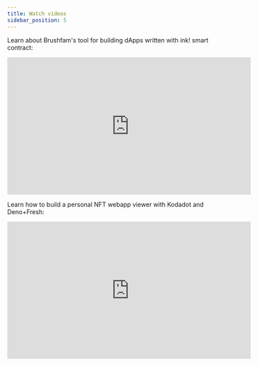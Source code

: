 ```yaml
---
title: Watch videos
sidebar_position: 5
---
```


Learn about Brushfam's tool for building dApps written with ink! smart contract: 

<iframe width="560" height="315" src="https://www.youtube.com/embed/lCToPcLCQgQ" title="YouTube video player" frameborder="0" allow="accelerometer; autoplay; clipboard-write; encrypted-media; gyroscope; picture-in-picture; web-share" allowfullscreen></iframe>

Learn how to build a personal NFT webapp viewer with Kodadot and Deno+Fresh: 

<iframe width="560" height="315" src="https://www.youtube.com/watch?v=p4UJpRsuFAI" title="YouTube video player" frameborder="0" allow="accelerometer; autoplay; clipboard-write; encrypted-media; gyroscope; picture-in-picture; web-share" allowfullscreen></iframe>
